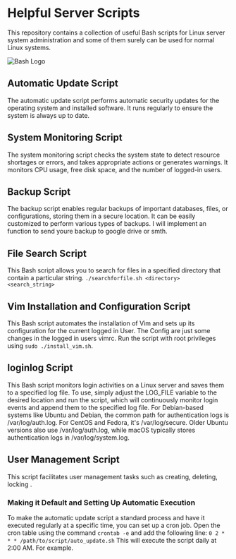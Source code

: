 # Helpful Server Scripts

This repository contains a collection of useful Bash scripts for Linux server system administration and some of them surely can be used for normal Linux systems.


![Bash Logo](https://bashlogo.com/img/logo/svg/full_colored_dark.svg)

## Automatic Update Script
The automatic update script performs automatic security updates for the operating system and installed software. It runs regularly to ensure the system is always up to date.

## System Monitoring Script
The system monitoring script checks the system state to detect resource shortages or errors, and takes appropriate actions or generates warnings. It monitors CPU usage, free disk space, and the number of logged-in users.

## Backup Script
The backup script enables regular backups of important databases, files, or configurations, storing them in a secure location. It can be easily customized to perform various types of backups. I will implement an function to send youre backup to google drive or smth.


## File Search Script
This Bash script allows you to search for files in a specified directory that contain a particular string. `./searchforfile.sh <directory> <search_string>`

## Vim Installation and Configuration Script

This Bash script automates the installation of Vim and sets up its configuration for the current logged in User. The Config are just some changes in the logged in users vimrc. Run the script with root privileges using `sudo ./install_vim.sh`.

## loginlog Script
This Bash script monitors login activities on a Linux server and saves them to a specified log file. To use, simply adjust the LOG_FILE variable to the desired location and run the script, which will continuously monitor login events and append them to the specified log file. For Debian-based systems like Ubuntu and Debian, the common path for authentication logs is /var/log/auth.log. For CentOS and Fedora, it's /var/log/secure. Older Ubuntu versions also use /var/log/auth.log, while macOS typically stores authentication logs in /var/log/system.log.

## User Management Script
This script facilitates user management tasks such as creating, deleting, locking .

### Making it Default and Setting Up Automatic Execution
To make the automatic update script a standard process and have it executed regularly at a specific time, you can set up a cron job. Open the cron table using the command `crontab -e` and add the following line:
`0 2 * * * /path/to/script/auto_update.sh` This will execute the script daily at 2:00 AM. For example.
